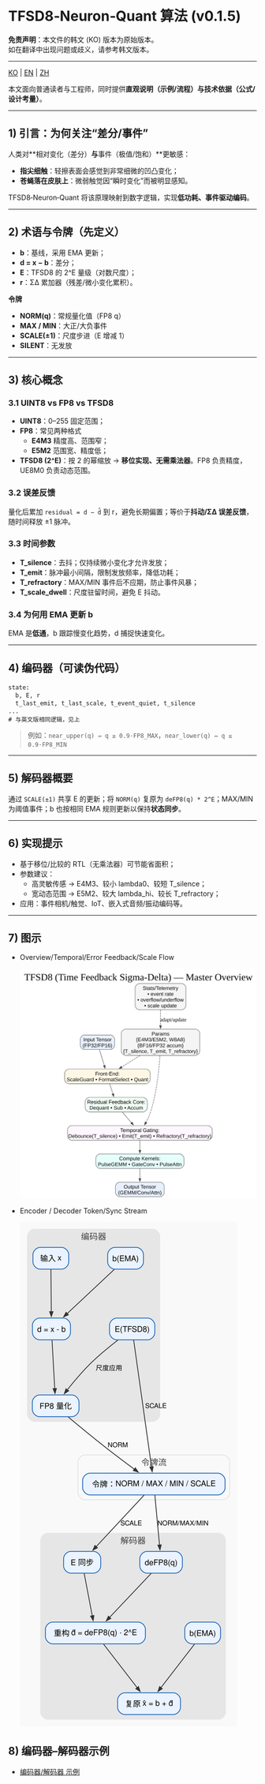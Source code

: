 # TFSD8‑Neuron‑Quant 算法 (v0.1.5)

**免责声明**：本文件的韩文 (KO) 版本为原始版本。  
如在翻译中出现问题或歧义，请参考韩文版本。

---

[KO](algorithm_full_ko.md) | [EN](algorithm_full_en.md) | [ZH](algorithm_full_zh.md)


本文面向普通读者与工程师，同时提供**直观说明（示例/流程）**与**技术依据（公式/设计考量）**。

---
## 1) 引言：为何关注“差分/事件”
人类对**相对变化（差分）**与**事件（极值/饱和）**更敏感：
- **指尖细触**：轻擦表面会感觉到非常细微的凹凸变化；
- **苍蝇落在皮肤上**：微弱触觉因“瞬时变化”而被明显感知。

TFSD8‑Neuron‑Quant 将该原理映射到数字逻辑，实现**低功耗、事件驱动编码**。

---
## 2) 术语与令牌（先定义）
- **b**：基线，采用 EMA 更新；  
- **d = x − b**：差分；  
- **E**：TFSD8 的 2^E 量级（对数尺度）；  
- **r**：ΣΔ 累加器（残差/微小变化累积）。

**令牌**
- **NORM(q)**：常规量化值（FP8 q）  
- **MAX / MIN**：大正/大负事件  
- **SCALE(±1)**：尺度步进（E 增减 1）  
- **SILENT**：无发放

---
## 3) 核心概念
### 3.1 UINT8 vs FP8 vs TFSD8
- **UINT8**：0–255 固定范围；
- **FP8**：常见两种格式  
  - **E4M3** 精度高、范围窄；  
  - **E5M2** 范围宽、精度低；
- **TFSD8 (2^E)**：按 2 的幂缩放 → **移位实现、无需乘法器**。FP8 负责精度，UE8M0 负责动态范围。

### 3.2 误差反馈
量化后累加 `residual = d − d̂` 到 r，避免长期偏置；等价于**抖动/ΣΔ 误差反馈**，随时间释放 ±1 脉冲。

### 3.3 时间参数
- **T_silence**：去抖；仅持续微小变化才允许发放；  
- **T_emit**：脉冲最小间隔，限制发放频率，降低功耗；  
- **T_refractory**：MAX/MIN 事件后不应期，防止事件风暴；  
- **T_scale_dwell**：尺度驻留时间，避免 E 抖动。

### 3.4 为何用 EMA 更新 b
EMA 是**低通**，b 跟踪慢变化趋势，d 捕捉快速变化。

---
## 4) 编码器（可读伪代码）
```pseudo
state:
  b, E, r
  t_last_emit, t_last_scale, t_event_quiet, t_silence
...
# 与英文版相同逻辑，见上
```
> 例如：`near_upper(q) ⇔ q ≥ 0.9·FP8_MAX`，`near_lower(q) ⇔ q ≤ 0.9·FP8_MIN`

---
## 5) 解码器概要
通过 `SCALE(±1)` 共享 E 的更新；将 `NORM(q)` 复原为 `deFP8(q) * 2^E`；MAX/MIN 为阈值事件；b 也按相同 EMA 规则更新以保持**状态同步**。

---
## 6) 实现提示
- 基于移位/比较的 RTL（无乘法器）可节能省面积；  
- 参数建议：  
  - 高灵敏传感 → E4M3、较小 lambda0、较短 T_silence；  
  - 宽动态范围 → E5M2、较大 lambda_hi、较长 T_refractory；  
- 应用：事件相机/触觉、IoT、嵌入式音频/振动编码等。

---
## 7) 图示


- Overview/Temporal/Error Feedback/Scale Flow

   ![TFSD8 Master overview](diagrams/TFSD8_MasterOverview.svg) 

- Encoder / Decoder Token/Sync Stream
  
  ![TFSD8_sync_auto](diagrams/ue8m0_sync_auto_vertical_zh.svg)


## 8) 编码器–解码器示例
- [编码器/解码器 示例](encdec_example_zh.md)
